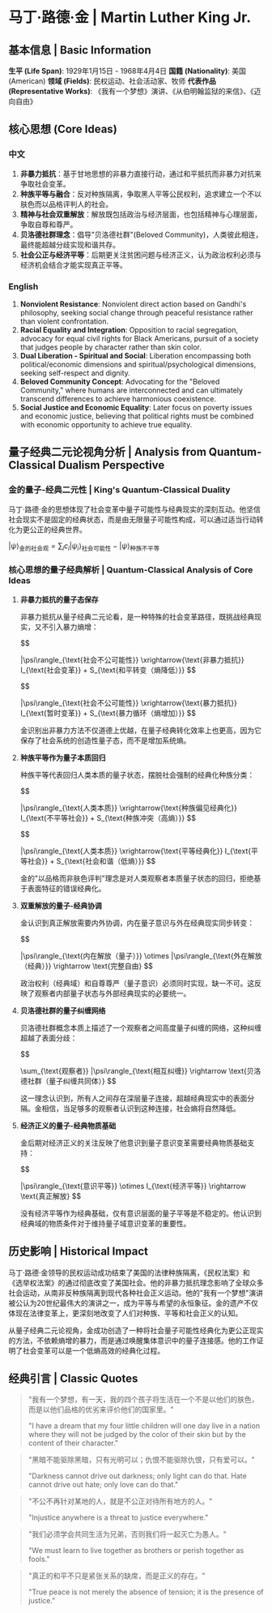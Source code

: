 # 马丁·路德·金 | Martin Luther King Jr.

## 基本信息 | Basic Information

**生平 (Life Span)**: 1929年1月15日 - 1968年4月4日
**国籍 (Nationality)**: 美国 (American)
**领域 (Fields)**: 民权运动、社会活动家、牧师
**代表作品 (Representative Works)**: 《我有一个梦想》演讲、《从伯明翰监狱的来信》、《迈向自由》

## 核心思想 (Core Ideas)

### 中文
1. **非暴力抵抗**：基于甘地思想的非暴力直接行动，通过和平抵抗而非暴力对抗来争取社会变革。
2. **种族平等与融合**：反对种族隔离，争取黑人平等公民权利，追求建立一个不以肤色而以品格评判人的社会。
3. **精神与社会双重解放**：解放既包括政治与经济层面，也包括精神与心理层面，争取自尊和尊严。
4. **贝洛德社群理念**：倡导"贝洛德社群"(Beloved Community)，人类彼此相连，最终能超越分歧实现和谐共存。
5. **社会公正与经济平等**：后期更关注贫困问题与经济正义，认为政治权利必须与经济机会结合才能实现真正平等。

### English
1. **Nonviolent Resistance**: Nonviolent direct action based on Gandhi's philosophy, seeking social change through peaceful resistance rather than violent confrontation.
2. **Racial Equality and Integration**: Opposition to racial segregation, advocacy for equal civil rights for Black Americans, pursuit of a society that judges people by character rather than skin color.
3. **Dual Liberation - Spiritual and Social**: Liberation encompassing both political/economic dimensions and spiritual/psychological dimensions, seeking self-respect and dignity.
4. **Beloved Community Concept**: Advocating for the "Beloved Community," where humans are interconnected and can ultimately transcend differences to achieve harmonious coexistence.
5. **Social Justice and Economic Equality**: Later focus on poverty issues and economic justice, believing that political rights must be combined with economic opportunity to achieve true equality.

## 量子经典二元论视角分析 | Analysis from Quantum-Classical Dualism Perspective

### 金的量子-经典二元性 | King's Quantum-Classical Duality

马丁·路德·金的思想体现了社会变革中量子可能性与经典现实的深刻互动。他坚信社会现实不是固定的经典状态，而是由无限量子可能性构成，可以通过适当行动转化为更公正的经典世界。

$`
|\psi\rangle_{\text{金的社会观}} = \sum_i c_i|\psi_i\rangle_{\text{社会可能性}} - |\psi\rangle_{\text{种族不平等}}
`$

### 核心思想的量子经典解析 | Quantum-Classical Analysis of Core Ideas

1. **非暴力抵抗的量子态保存**

   非暴力抵抗从量子经典二元论看，是一种特殊的社会变革路径，既挑战经典现实，又不引入暴力熵增：

   $$

   |\psi\rangle_{\text{社会不公可能性}} \xrightarrow{\text{非暴力抵抗}} I_{\text{社会变革}} + S_{\text{和平转变（熵降低）}}
   $$

   $$

   |\psi\rangle_{\text{社会不公可能性}} \xrightarrow{\text{暴力抵抗}} I_{\text{暂时变革}} + S_{\text{暴力循环（熵增加）}}
   $$

   金识别出非暴力方法不仅道德上优越，在量子经典转化效率上也更高，因为它保存了社会系统的创造性量子态，而不是增加系统熵。

2. **种族平等作为量子本质回归**

   种族平等代表回归人类本质的量子状态，摆脱社会强制的经典化种族分类：

   $$

   |\psi\rangle_{\text{人类本质}} \xrightarrow{\text{种族偏见经典化}} I_{\text{不平等社会}} + S_{\text{种族冲突（高熵）}}
   $$

   $$

   |\psi\rangle_{\text{人类本质}} \xrightarrow{\text{平等经典化}} I_{\text{平等社会}} + S_{\text{社会和谐（低熵）}}
   $$

   金的"以品格而非肤色评判"理念是对人类观察者本质量子状态的回归，拒绝基于表面特征的错误经典化。

3. **双重解放的量子-经典协调**

   金认识到真正解放需要内外协调，内在量子意识与外在经典现实同步转变：

   $$

   |\psi\rangle_{\text{内在解放（量子）}} \otimes |\psi\rangle_{\text{外在解放（经典）}} \rightarrow \text{完整自由}
   $$

   政治权利（经典域）和自尊尊严（量子意识）必须同时实现，缺一不可。这反映了观察者内部量子状态与外部经典现实的必要统一。

4. **贝洛德社群的量子纠缠网络**

   贝洛德社群概念本质上描述了一个观察者之间高度量子纠缠的网络，这种纠缠超越了表面分歧：

   $$

   \sum_{\text{观察者}} |\psi\rangle_{\text{相互纠缠}} \rightarrow \text{贝洛德社群（量子纠缠共同体）}
   $$

   这一理念认识到，所有人之间存在深层量子连接，超越经典现实中的表面分隔。金相信，当足够多的观察者认识到这种连接，社会熵将自然降低。

5. **经济正义的量子-经典物质基础**

   金后期对经济正义的关注反映了他意识到量子意识变革需要经典物质基础支持：

   $$

   |\psi\rangle_{\text{意识平等}} \otimes I_{\text{经济平等}} \rightarrow \text{真正解放}
   $$

   没有经济平等作为经典基础，仅有意识层面的量子平等是不稳定的。他认识到经典域的物质条件对于维持量子域意识变革的重要性。

## 历史影响 | Historical Impact

马丁·路德·金领导的民权运动成功结束了美国的法律种族隔离，《民权法案》和《选举权法案》的通过彻底改变了美国社会。他的非暴力抵抗理念影响了全球众多社会运动，从南非反种族隔离到现代各种社会正义运动。他的"我有一个梦想"演讲被公认为20世纪最伟大的演讲之一，成为平等与希望的永恒象征。金的遗产不仅体现在法律变革上，更深刻地改变了人们对种族、平等和社会正义的认知。

从量子经典二元论视角，金成功创造了一种将社会量子可能性经典化为更公正现实的方法，不依赖熵增的暴力，而是通过唤醒集体意识中的量子连接感。他的工作证明了社会变革可以是一个低熵高效的经典化过程。

## 经典引言 | Classic Quotes

> "我有一个梦想，有一天，我的四个孩子将生活在一个不是以他们的肤色，而是以他们品格的优劣来评价他们的国家里。"
>
> "I have a dream that my four little children will one day live in a nation where they will not be judged by the color of their skin but by the content of their character."

> "黑暗不能驱除黑暗，只有光明可以；仇恨不能驱除仇恨，只有爱可以。"
>
> "Darkness cannot drive out darkness; only light can do that. Hate cannot drive out hate; only love can do that."

> "不公不再针对某地的人，就是不公正对待所有地方的人。"
>
> "Injustice anywhere is a threat to justice everywhere."

> "我们必须学会共同生活为兄弟，否则我们将一起灭亡为愚人。"
>
> "We must learn to live together as brothers or perish together as fools."

> "真正的和平不只是紧张关系的缺席，而是正义的存在。"
>
> "True peace is not merely the absence of tension; it is the presence of justice."